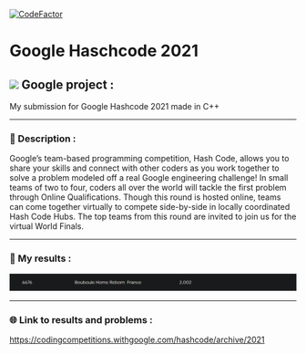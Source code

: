 [![CodeFactor](https://www.codefactor.io/repository/github/arthurboucard/googlehashcode2021/badge)](https://www.codefactor.io/repository/github/arthurboucard/googlehashcode2021)

# Google Haschcode 2021

## <img width="26px" src="https://upload.wikimedia.org/wikipedia/commons/thumb/5/53/Google_%22G%22_Logo.svg/1004px-Google_%22G%22_Logo.svg.png"/> Google project :

My submission for Google Hashcode 2021 made in C++

---

### :page_facing_up: Description :

Google’s team-based programming competition, Hash Code, allows you to share your skills and connect with other coders as you work together to solve a problem modeled off a real Google engineering challenge! In small teams of two to four, coders all over the world will tackle the first problem through Online Qualifications. Though this round is hosted online, teams can come together virtually to compete side-by-side in locally coordinated Hash Code Hubs. The top teams from this round are invited to join us for the virtual World Finals.

---

### :tada: My results :

<img src="https://github.com/ArthurBoucard/GoogleHashcode2021/blob/master/src/googlehascode.PNG?raw=true"/>

---

### :globe_with_meridians: Link to results and problems :

https://codingcompetitions.withgoogle.com/hashcode/archive/2021
